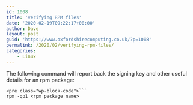 ```yaml
---
id: 1008
title: 'verifying RPM files'
date: '2020-02-19T09:22:17+00:00'
author: Dave
layout: post
guid: 'https://www.oxfordshirecomputing.co.uk/?p=1008'
permalink: /2020/02/verifying-rpm-files/
categories:
    - Linux
---
```


The following command will report back the signing key and other useful details for an rpm package:

```
<pre class="wp-block-code">```
rpm -qp1 <rpm package name>
```
```